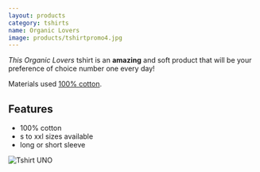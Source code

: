```yaml
---
layout: products
category: tshirts
name: Organic Lovers
image: products/tshirtpromo4.jpg
---
```


*This Organic Lovers* tshirt is an **amazing** and soft product that will be your preference of choice number one every day!

Materials used [100% cotton](http://en.wikipedia.org/wiki/Cotton).

## Features

- 100% cotton
- s to xxl sizes available
- long or short sleeve

![Tshirt UNO](http://card0127.github.io/ecommerce-website/images/products/tshirtpromo4.jpg)